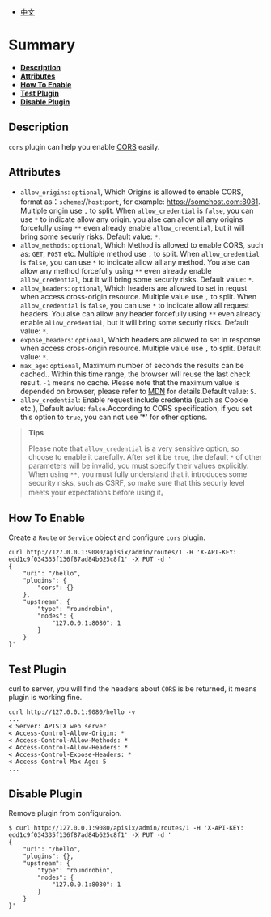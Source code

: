 <!--
#
# Licensed to the Apache Software Foundation (ASF) under one or more
# contributor license agreements.  See the NOTICE file distributed with
# this work for additional information regarding copyright ownership.
# The ASF licenses this file to You under the Apache License, Version 2.0
# (the "License"); you may not use this file except in compliance with
# the License.  You may obtain a copy of the License at
#
#     http://www.apache.org/licenses/LICENSE-2.0
#
# Unless required by applicable law or agreed to in writing, software
# distributed under the License is distributed on an "AS IS" BASIS,
# WITHOUT WARRANTIES OR CONDITIONS OF ANY KIND, either express or implied.
# See the License for the specific language governing permissions and
# limitations under the License.
#
-->

- [中文](../zh-cn/plugins/cors.md)

# Summary

- [**Description**](#Description)
- [**Attributes**](#Attributes)
- [**How To Enable**](#how-to-Enable)
- [**Test Plugin**](#test-plugin)
- [**Disable Plugin**](#disable-plugin)

## Description

`cors` plugin can help you enable [CORS](https://developer.mozilla.org/en-US/docs/Web/HTTP/CORS) easily.

## Attributes

- `allow_origins`: `optional`, Which Origins is allowed to enable CORS, format as：`scheme`://`host`:`port`, for example: https://somehost.com:8081. Multiple origin use `,` to split. When `allow_credential` is `false`, you can use `*` to indicate allow any origin. you alse can allow all any origins forcefully using `**` even already enable `allow_credential`, but it will bring some securiy risks. Default value: `*`.
- `allow_methods`: `optional`, Which Method is allowed to enable CORS, such as: `GET`, `POST` etc. Multiple method use `,` to split. When `allow_credential` is `false`, you can use `*` to indicate allow all any method. You alse can allow any method forcefully using `**` even already enable `allow_credential`, but it will bring some securiy risks. Default value: `*`.
- `allow_headers`: `optional`, Which headers are allowed to set in requst when access cross-origin resource. Multiple value use `,` to split. When `allow_credential` is `false`, you can use `*` to indicate allow all request headers. You alse can allow any header forcefully using `**` even already enable `allow_credential`, but it will bring some securiy risks. Default value: `*`.
- `expose_headers`: `optional`, Which headers are allowed to set in response when access cross-origin resource. Multiple value use `,` to split. Default value: `*`.
- `max_age`: `optional`, Maximum number of seconds the results can be cached.. Within this time range, the browser will reuse the last check result. `-1` means no cache. Please note that the maximum value is depended on browser, please refer to [MDN](https://developer.mozilla.org/en-US/docs/Web/HTTP/Headers/Access-Control-Max-Age#Directives) for details.Default value: `5`.
- `allow_credential`: Enable request include credentia (such as Cookie etc.), Default avlue: `false`.According to CORS specification, if you set this option to `true`, you can not use '*' for other options.

> **Tips**
>
> Please note that `allow_credential` is a very sensitive option, so choose to enable it carefully. After set it be `true`, the default `*` of other parameters will be invalid, you must specify their values ​​explicitly.
> When using `**`, you must fully understand that it introduces some security risks, such as CSRF, so make sure that this securiy level meets your expectations before using it。

## How To Enable

Create a `Route` or `Service` object and configure `cors` plugin.

```shell
curl http://127.0.0.1:9080/apisix/admin/routes/1 -H 'X-API-KEY: edd1c9f034335f136f87ad84b625c8f1' -X PUT -d '
{
    "uri": "/hello",
    "plugins": {
        "cors": {}
    },
    "upstream": {
        "type": "roundrobin",
        "nodes": {
            "127.0.0.1:8080": 1
        }
    }
}'
```

## Test Plugin

curl to server, you will find the headers about `CORS` is be returned, it means plugin is working fine.

```shell
curl http://127.0.0.1:9080/hello -v
...
< Server: APISIX web server
< Access-Control-Allow-Origin: *
< Access-Control-Allow-Methods: *
< Access-Control-Allow-Headers: *
< Access-Control-Expose-Headers: *
< Access-Control-Max-Age: 5
...
```

## Disable Plugin

Remove plugin from configuraion.

```shell
$ curl http://127.0.0.1:9080/apisix/admin/routes/1 -H 'X-API-KEY: edd1c9f034335f136f87ad84b625c8f1' -X PUT -d '
{
    "uri": "/hello",
    "plugins": {},
    "upstream": {
        "type": "roundrobin",
        "nodes": {
            "127.0.0.1:8080": 1
        }
    }
}'
```
